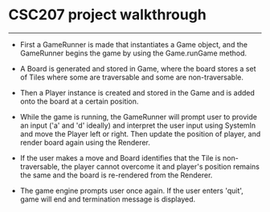 # CSC207 project walkthrough


--- 


- First a GameRunner is made that instantiates a Game object, and the GameRunner begins the game by using the Game.runGame method.
    
- A Board is generated and stored in Game, where the board stores a set of Tiles where some are traversable and some are non-traversable. 

- Then a Player instance is created and stored in the Game and is added onto the board at a certain position.

- While the game is running, the GameRunner will prompt user to provide an input ('a' and 'd' ideally) and interpret the user input using SystemIn and move the Player left or right. Then update the position of player, and render board again using the Renderer.

- If the user makes a move and Board identifies that the Tile is non-traversable, the player cannot overcome it and player's position remains the same and the board is re-rendered from the Renderer. 
    
- The game engine prompts user once again. If the user enters 'quit', game will end and termination message is displayed.